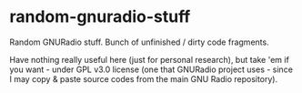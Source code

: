# random-gnuradio-stuff
Random GNURadio stuff. Bunch of unfinished / dirty code fragments.

Have nothing really useful here (just for personal research), but take 'em if you want - under GPL v3.0 license (one that GNURadio project uses - since I may copy & paste source codes from the main GNU Radio repository).
